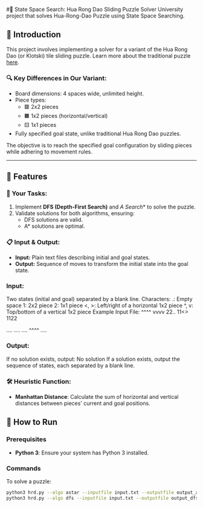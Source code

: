 #🧩 State Space Search: Hua Rong Dao Sliding Puzzle Solver
University project that solves Hua-Rong-Dao Puzzle using State Space Searching.

## 📖 Introduction
This project involves implementing a solver for a variant of the Hua Rong Dao (or Klotski) tile sliding puzzle. Learn more about the traditional puzzle [here](http://chinesepuzzles.org/huarong-pass-sliding-block-puzzle/).

### 🔍 Key Differences in Our Variant:
- Board dimensions: 4 spaces wide, unlimited height.
- Piece types:
  - 🟥 2x2 pieces
  - 🟧 1x2 pieces (horizontal/vertical)
  - 🟨 1x1 pieces
- Fully specified goal state, unlike traditional Hua Rong Dao puzzles.

The objective is to reach the specified goal configuration by sliding pieces while adhering to movement rules.

---

## 💼 Features

### 🎯 Your Tasks:
1. Implement **DFS (Depth-First Search)** and **A* Search** to solve the puzzle.
2. Validate solutions for both algorithms, ensuring:
   - DFS solutions are valid.
   - A* solutions are optimal.

### 📋 Input & Output:
- **Input:** Plain text files describing initial and goal states.
- **Output:** Sequence of moves to transform the initial state into the goal state.

### Input:
Two states (initial and goal) separated by a blank line.
Characters:
.: Empty space
1: 2x2 piece
2: 1x1 piece
<, >: Left/right of a horizontal 1x2 piece
^, v: Top/bottom of a vertical 1x2 piece
Example Input File:
^^^^
vvvv
22..
11<>
1122

....
....
....
^^^^
....
### Output:
If no solution exists, output:
No solution
If a solution exists, output the sequence of states, each separated by a blank line.

### 🛠️ Heuristic Function:
- **Manhattan Distance**: Calculate the sum of horizontal and vertical distances between pieces' current and goal positions.


## 🚀 How to Run

### Prerequisites
- **Python 3**: Ensure your system has Python 3 installed.

### Commands
To solve a puzzle:
```bash
python3 hrd.py --algo astar --inputfile input.txt --outputfile output_astar.txt
python3 hrd.py --algo dfs --inputfile input.txt --outputfile output_dfs.txt


